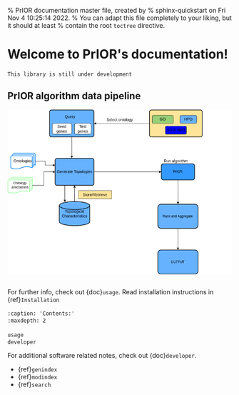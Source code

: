 % PrIOR documentation master file, created by
% sphinx-quickstart on Fri Nov  4 10:25:14 2022.
% You can adapt this file completely to your liking, but it should at least
% contain the root `toctree` directive.

# Welcome to PrIOR's documentation!

```{warning}
This library is still under development
```

## PrIOR algorithm data pipeline

![No image](../../Images/PrIOR_algorithm_summary.png  "PrIOR Prioritization")

```{include} ../README.md
```
For further info, check out {doc}`usage`. Read installation instructions in {ref}`Installation`
```{toctree}
:caption: 'Contents:'
:maxdepth: 2

usage
developer
```
<!-- ```{include} ../README.md
``` -->

For additional software related notes, check out {doc}`developer`.

- {ref}`genindex`
- {ref}`modindex`
- {ref}`search`
